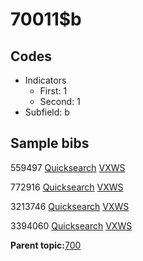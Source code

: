 # 70011$b

## Codes

-   Indicators
    -   First: 1
    -   Second: 1
-   Subfield: b

## Sample bibs

559497 [Quicksearch](https://search.library.yale.edu/catalog/559497) [VXWS](http://prodorbis.library.yale.edu:7014/vxws/GetHoldingsService?bibId=559497)

772916 [Quicksearch](https://search.library.yale.edu/catalog/772916) [VXWS](http://prodorbis.library.yale.edu:7014/vxws/GetHoldingsService?bibId=772916)

3213746 [Quicksearch](https://search.library.yale.edu/catalog/3213746) [VXWS](http://prodorbis.library.yale.edu:7014/vxws/GetHoldingsService?bibId=3213746)

3394060 [Quicksearch](https://search.library.yale.edu/catalog/3394060) [VXWS](http://prodorbis.library.yale.edu:7014/vxws/GetHoldingsService?bibId=3394060)

**Parent topic:**[700](../../tags/700/700.md)

